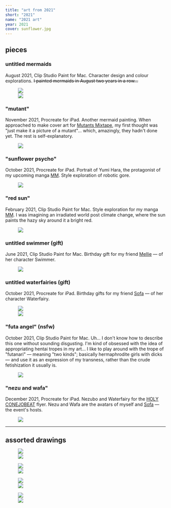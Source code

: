 ```yaml
---
title: "art from 2021"
short: "2021"
name: "2021 art"
year: 2021
cover: sunflower.jpg
---
```


<h2 id="pieces" style="margin-bottom:0.5em">pieces</h2>

### untitled mermaids

August 2021, Clip Studio Paint for Mac. Character design and colour explorations. ~~I painted mermaids in August two years in a row...~~

<figure>
  <div class="img2f">
    <div style="flex:0.75;">
      <img src="{{ site.baseurl }}/assets/art/2021/octo.png">
    </div>
    <div style="flex:0.7022930431;">
      <img src="{{ site.baseurl }}/assets/art/2021/mermy.png">
    </div>
  </div>
</figure>

### "mutant" 

November 2021, Procreate for iPad. Another mermaid painting. When approached to make cover art for <a href="{{ site.baseurl }}/work/mutants">Mutants Mixtape</a>, my first thought was "just make it a picture of a mutant"... which, amazingly, they hadn't done yet. The rest is self-explanatory.

<figure>
  <img src="{{ site.baseurl }}/assets/art/2021/mutant.png">
</figure>

### "sunflower psycho"

October 2021, Procreate for iPad. Portrait of Yumi Hara, the protagonist of my upcoming manga <a href="{{ site.baseurl }}/work/mm">MM</a>. Style exploration of robotic gore.

<figure>
  <img src="{{ site.baseurl }}/assets/art/2021/sunflower.jpg">
</figure>

### "red sun"

February 2021, Clip Studio Paint for Mac. Style exploration for my manga <a href="{{ site.baseurl }}/work/mm">MM</a>. I was imagining an irradiated world post climate change, where the sun paints the hazy sky around it a bright red.

<figure>
  <img src="{{ site.baseurl }}/assets/art/2021/redsun2.png">
</figure>

### untitled swimmer (gift)

June 2021, Clip Studio Paint for Mac. Birthday gift for my friend <a href="https://twitter.com/qqqqDaubentonia">Mellie</a> — of her character Swimmer.

<figure>
  <img src="{{ site.baseurl }}/assets/art/2021/swimmer.png">
</figure>

### untitled waterfairies (gift)

October 2021, Procreate for iPad. Birthday gifts for my friend <a href="http://yogurt200.com">Sofa</a> — of her character Waterfairy.

<figure>
  <div class="img2f">
    <div style="flex:0.666666666;">
      <img src="{{ site.baseurl }}/assets/art/2021/waterfairy.jpg">
    </div>
    <div style="flex:1.25;">
      <img src="{{ site.baseurl }}/assets/art/2021/wafa.jpg">
    </div>
  </div>
</figure>

### "futa angel" (nsfw)

October 2021, Clip Studio Paint for Mac. Uh... I don't know how to describe this one without sounding disgusting. I'm kind of obsessed with the idea of appropriating hentai tropes in my art... I like to play around with the trope of "futanari" — meaning "two kinds"; basically hermaphrodite girls with dicks — and use it as an expression of my transness, rather than the crude fetishization it usually is.

<figure>
  <img src="{{ site.baseurl }}/assets/art/2021/futaheaven.png">
</figure>

### "nezu and wafa"

December 2021, Procreate for iPad. Nezubo and Waterfairy for the <a href="{{ site.baseurl }}/work/conejobeat/#holy-conejobeat">HOLY CONEJOBEAT</a> flyer. Nezu and Wafa are the avatars of myself and <a href="http://yogurt200.com">Sofa</a> — the event's hosts.

<figure>
  <img src="{{ site.baseurl }}/assets/art/2021/holy-chibis.png">
</figure>

* * *

<h2 id="assorted-drawings" style="margin-bottom:0.5em">assorted drawings</h2>

<figure>
  <div class="img2f">
    <div style="flex:1;">
      <img src="{{ site.baseurl }}/assets/art/2021/bettys.jpg">
    </div>
    <div style="flex:0.4013429752;">
      <img src="{{ site.baseurl }}/assets/art/2021/smugnezu.jpg">
    </div>
  </div>
</figure>

<figure>
  <div class="img2f">
    <div style="flex:0.6345072507;">
      <img src="{{ site.baseurl }}/assets/art/2021/cutieyang.jpg">
    </div>
    <div style="flex:0.9516041327;">
      <img src="{{ site.baseurl }}/assets/art/2021/yangdrunk.jpg">
    </div>
  </div>
</figure>

<figure>
  <div class="img2f">
    <div style="flex:1.1460101868;">
      <img src="{{ site.baseurl }}/assets/art/2021/ming.jpg">
    </div>
    <div style="flex:0.985823337;">
      <img src="{{ site.baseurl }}/assets/art/2021/robotys.jpg">
    </div>
  </div>
</figure>

<figure>
  <div class="img2f">
    <div style="flex:1.1094117647;">
      <img src="{{ site.baseurl }}/assets/art/2021/cutierobots.jpg">
    </div>
    <div style="flex:1.4915360502;">
      <img src="{{ site.baseurl }}/assets/art/2021/tmodels.jpg">
    </div>
  </div>
</figure>

<!-- <figure>
  <img src="{{ site.baseurl }}/assets/art/2021/hug.jpg">
</figure> -->